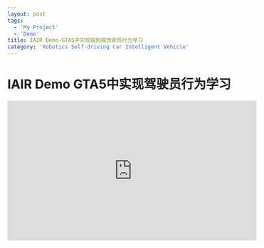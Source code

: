 ```yaml
---
layout: post
tags:
  - 'My Project'
  - 'Demo'
title: IAIR Demo-GTA5中实现端到端驾驶员行为学习
category: 'Robotics Self-driving Car Intelligent Vehicle'
---
```

# IAIR Demo GTA5中实现驾驶员行为学习
<iframe width="560" height="315" src="https://www.youtube.com/embed/RGBe8f6wQ6M" frameborder="0" allowfullscreen></iframe>




